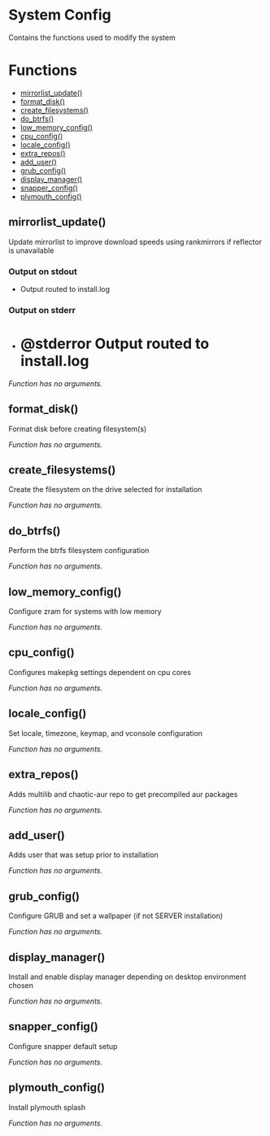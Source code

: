 # System Config

Contains the functions used to modify the system

# Functions
* [mirrorlist_update()](#mirrorlist_update)
* [format_disk()](#format_disk)
* [create_filesystems()](#create_filesystems)
* [do_btrfs()](#do_btrfs)
* [low_memory_config()](#low_memory_config)
* [cpu_config()](#cpu_config)
* [locale_config()](#locale_config)
* [extra_repos()](#extra_repos)
* [add_user()](#add_user)
* [grub_config()](#grub_config)
* [display_manager()](#display_manager)
* [snapper_config()](#snapper_config)
* [plymouth_config()](#plymouth_config)


## mirrorlist_update()

Update mirrorlist to improve download speeds using rankmirrors if reflector is unavailable

### Output on stdout

* Output routed to install.log

### Output on stderr

* # @stderror Output routed to install.log

_Function has no arguments._

## format_disk()

Format disk before creating filesystem(s)

_Function has no arguments._

## create_filesystems()

Create the filesystem on the drive selected for installation

_Function has no arguments._

## do_btrfs()

Perform the btrfs filesystem configuration

_Function has no arguments._

## low_memory_config()

Configure zram for systems with low memory

_Function has no arguments._

## cpu_config()

Configures makepkg settings dependent on cpu cores

_Function has no arguments._

## locale_config()

Set locale, timezone, keymap, and vconsole configuration

_Function has no arguments._

## extra_repos()

Adds multilib and chaotic-aur repo to get precompiled aur packages

_Function has no arguments._

## add_user()

Adds user that was setup prior to installation

_Function has no arguments._

## grub_config()

Configure GRUB and set a wallpaper (if not SERVER installation)

_Function has no arguments._

## display_manager()

Install and enable display manager depending on desktop environment chosen

_Function has no arguments._

## snapper_config()

Configure snapper default setup

_Function has no arguments._

## plymouth_config()

Install plymouth splash

_Function has no arguments._


